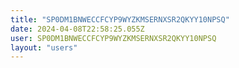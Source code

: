 ```yaml
---
title: "SP0DM1BNWECCFCYP9WYZKMSERNXSR2QKYY10NPSQ"
date: 2024-04-08T22:58:25.055Z
user: SP0DM1BNWECCFCYP9WYZKMSERNXSR2QKYY10NPSQ
layout: "users"
---
```

    